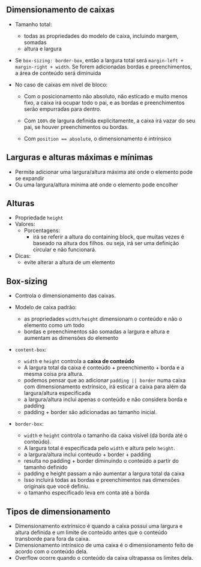 ## Dimensionamento de caixas

- Tamanho total:
  - todas as propriedades do modelo de caixa, incluindo margem, somadas
  - altura e largura
- Se `box-sizing: border-box`, então a largura total será `margin-left + margin-right + width`. Se forem adicionadas bordas e preenchimentos, a área de conteúdo será diminuida 

- No caso de caixas em nível de bloco:

  - Com o posicionamento não absoluto, não esticado e muito menos fixo, a caixa irá ocupar todo o pai, e as bordas e preenchimentos serão empurradas para dentro.

  - Com `100%` de largura definida explicitamente, a caixa irá vazar do seu pai, se houver preenchimentos ou bordas.

  - Com `position == absolute`, o dimensionamento é intrínsico

## Larguras e alturas máximas e mínimas

- Permite adicionar uma largura/altura máxima até onde o elemento pode se expandir
- Ou uma largura/altura mínima até onde o elemento pode encolher

## Alturas

- Propriedade `height`
- Valores:
  - Porcentagens:
    - irá se referir a altura do containing block, que muitas vezes é baseado na altura dos filhos. ou seja, irá ser uma definição circular e não funcionará.
- Dicas:
  - evite alterar a altura de um elemento

## Box-sizing

- Controla o dimensionamento das caixas.

- Modelo de caixa padrão:
  - as propriedades `width/height` dimensionam o conteúdo e não o elemento como um todo
  - bordas e preenchimentos são somadas a largura e altura e aumentam as dimensões do elemento
  
- `content-box`:
  
  - `width` e `height` controla a **caixa de conteúdo**
  - A largura total da caixa é conteúdo + preenchimento + borda e a mesma coisa pra altura.
  - podemos pensar que ao adicionar `padding || border` numa caixa com dimensionamento extrínsico, irá esticar a caixa para além da largura/altura especificada
  - a largura/altura inclui apenas o conteúdo e não considera borda e padding
  - padding + border são adicionadas ao tamanho inicial.
  
- `border-box`:
  
  - `width` e `height` controla o tamanho da caixa visível (da borda até o conteúdo).
  - A largura total é especificada pelo `width` e altura pelo `height`.
  - a largura/altura inclui conteudo + border + padding
  - resulta no padding + border diminuindo o conteúdo a partir do tamanho definido
  - padding e height passam a não aumentar a largura total da caixa
  - Isso incluirá todas as bordas e preenchimentos nas dimensões originais que você definiu.
  - o tamanho especificado leva em conta até a borda
  
  

## Tipos de dimensionamento

- Dimensionamento extrínsico é quando a caixa possui uma largura e altura definida e um limite de conteúdo antes que o conteúdo transborde para fora da caixa.
- Dimensionamento intrínsico de uma caixa é o dimensionamento feito de acordo com o conteúdo dela.
- Overflow ocorre quando o conteúdo da caixa ultrapassa os limites dela.